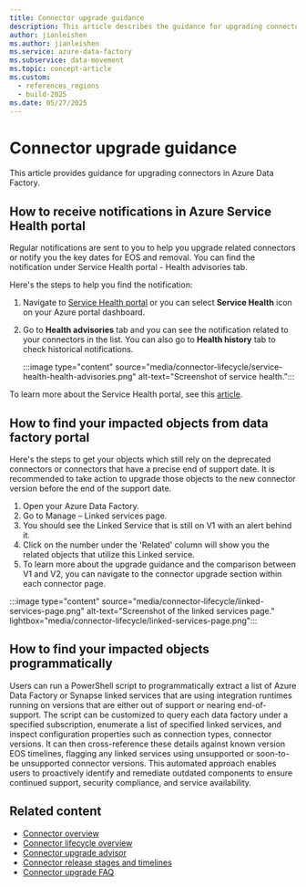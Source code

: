 ```yaml
---
title: Connector upgrade guidance
description: This article describes the guidance for upgrading connectors of Azure Data Factory.
author: jianleishen
ms.author: jianleishen
ms.service: azure-data-factory
ms.subservice: data-movement
ms.topic: concept-article
ms.custom:
  - references_regions
  - build-2025
ms.date: 05/27/2025
---
```


# Connector upgrade guidance

This article provides guidance for upgrading connectors in Azure Data Factory.  

## How to receive notifications in Azure Service Health portal

Regular notifications are sent to you to help you upgrade related connectors or notify you the key dates for EOS and removal. You can find the notification under Service Health portal - Health advisories tab.

Here's the steps to help you find the notification: 

1. Navigate to [Service Health portal](https://portal.azure.com/#view/Microsoft_Azure_Health/AzureHealthBrowseBlade/%7E/serviceIssues) or you can select **Service Health** icon on your Azure portal dashboard.
1. Go to **Health advisories** tab and you can see the notification related to your connectors in the list. You can also go to **Health history** tab to check historical notifications.

    :::image type="content" source="media/connector-lifecycle/service-health-health-advisories.png" alt-text="Screenshot of service health.":::

To learn more about the Service Health portal, see this [article](/azure/service-health/service-health-overview).


## How to find your impacted objects from data factory portal

Here's the steps to get your objects which still rely on the deprecated connectors or connectors that have a precise end of support date. It is recommended to take action to upgrade those objects to the new connector version before the end of the support date.

1.	Open your Azure Data Factory.
2.	Go to Manage – Linked services page.
3.	You should see the Linked Service that is still on V1 with an alert behind it.
4.	Click on the number under the 'Related' column will show you the related objects that utilize this Linked service.
5.	To learn more about the upgrade guidance and the comparison between V1 and V2, you can navigate to the connector upgrade section within each connector page.


:::image type="content" source="media/connector-lifecycle/linked-services-page.png" alt-text="Screenshot of the linked services page." lightbox="media/connector-lifecycle/linked-services-page.png":::

## How to find your impacted objects programmatically 

Users can run a PowerShell script to programmatically extract a list of Azure Data Factory or Synapse linked services that are using integration runtimes running on versions that are either out of support or nearing end-of-support. The script can be customized to query each data factory under a specified subscription, enumerate a list of specified linked services, and inspect configuration properties such as connection types, connector versions. It can then cross-reference these details against known version EOS timelines, flagging any linked services using unsupported or soon-to-be unsupported connector versions. This automated approach enables users to proactively identify and remediate outdated components to ensure continued support, security compliance, and service availability. 

## Related content

- [Connector overview](connector-overview.md)  
- [Connector lifecycle overview](connector-lifecycle-overview.md) 
- [Connector upgrade advisor](connector-upgrade-advisor.md)  
- [Connector release stages and timelines](connector-release-stages-and-timelines.md)  
- [Connector upgrade FAQ](connector-deprecation-frequently-asked-questions.md)
